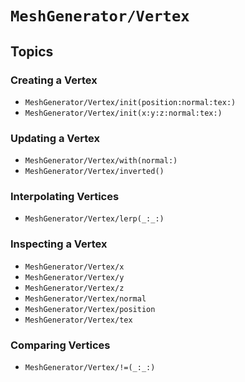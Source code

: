 # ``MeshGenerator/Vertex``

## Topics

### Creating a Vertex

- ``MeshGenerator/Vertex/init(position:normal:tex:)``
- ``MeshGenerator/Vertex/init(x:y:z:normal:tex:)``

### Updating a Vertex

- ``MeshGenerator/Vertex/with(normal:)``
- ``MeshGenerator/Vertex/inverted()``

### Interpolating Vertices

- ``MeshGenerator/Vertex/lerp(_:_:)``

### Inspecting a Vertex

- ``MeshGenerator/Vertex/x``
- ``MeshGenerator/Vertex/y``
- ``MeshGenerator/Vertex/z``
- ``MeshGenerator/Vertex/normal``
- ``MeshGenerator/Vertex/position``
- ``MeshGenerator/Vertex/tex``


### Comparing Vertices

- ``MeshGenerator/Vertex/!=(_:_:)``

